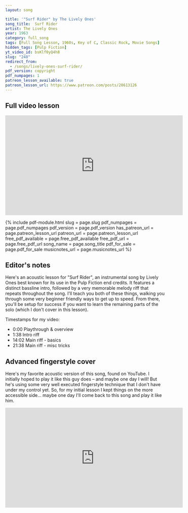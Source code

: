 ```yaml
---
layout: song

title: '"Surf Rider" by The Lively Ones'
song_title:  Surf Rider
artist: The Lively Ones
year: 1963
category: full_song
tags: [Full Song Lesson, 1960s, Key of C, Classic Rock, Movie Songs]
hidden_tags: [Pulp Fiction]
yt_video_id: bsKlf0yQ4h8
slug: "248"
redirect_from:
  - /songs/lively-ones-surf-rider/
pdf_version: copyright
pdf_numpages: 1
patreon_lesson_available: true
patreon_lesson_url: https://www.patreon.com/posts/28613126
---
```




## Full video lesson

<iframe width="560" height="315" src="https://www.youtube.com/embed/bsKlf0yQ4h8?showinfo=0" frameborder="0" allowfullscreen></iframe>

{% include pdf-module.html slug = page.slug pdf_numpages = page.pdf_numpages pdf_version = page.pdf_version has_patreon_url = page.patreon_lesson_url patreon_url = page.patreon_lesson_url free_pdf_available = page.free_pdf_available free_pdf_url = page.free_pdf_url song_name = page.song_title pdf_for_sale = page.pdf_for_sale musicnotes_url = page.musicnotes_url %}

<!-- Coming soon! -->

## Editor's notes

Here's an acoustic lesson for "Surf Rider", an instrumental song by Lively Ones best known for its use in the Pulp Fiction end credits. It features a distinct bassline intro, followed by a very memorable melody riff that repeats throughout the song. I'll teach you both of these things, walking you through some very beginner friendly ways to get up to speed. From there, you'll be setup for success if you want to learn the remaining parts of the solo (which I don't cover in this lesson).

Timestamps for my video:

- 0:00 Playthrough & overview
- 1:38 Intro riff
- 14:02 Main riff - basics
- 21:38 Main riff - misc tricks

## Advanced fingerstyle cover

Here's my favorite acoustic version of this song, found on YouTube. I initially hoped to play it like this guy does – and maybe one day I will! But he's using some very well executed fingerstyle technique that I don't have under my control yet. So, for my initial lesson I kept things on the more accessible side... maybe one day I'll come back to this song and play it like him.

<iframe width="560" height="315" src="https://www.youtube.com/embed/6GzkkEa1r1s" frameborder="0" allow="accelerometer; autoplay; encrypted-media; gyroscope; picture-in-picture" allowfullscreen></iframe>
